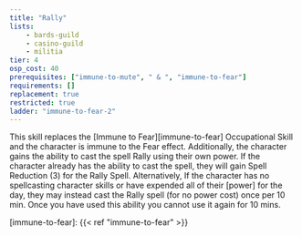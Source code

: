 ```yaml
---
title: "Rally"
lists:
    - bards-guild
    - casino-guild
    - militia
tier: 4
osp_cost: 40
prerequisites: ["immune-to-mute", " & ", "immune-to-fear"]
requirements: []
replacement: true
restricted: true
ladder: "immune-to-fear-2"
---
```

This skill replaces the [Immune to Fear][immune-to-fear] Occupational Skill and the character is immune to the Fear effect. Additionally, the character gains the ability to cast the spell Rally using their own power. If the character already has the ability to cast the spell, they will gain Spell Reduction (3) for the Rally Spell. Alternatively, If the character has no spellcasting character skills or have expended all of their \[power\] for the day, they may instead cast the Rally spell (for no power cost) once per 10 min. Once you have used this ability you cannot use it again for 10 mins.

[immune-to-fear]: {{< ref "immune-to-fear" >}}